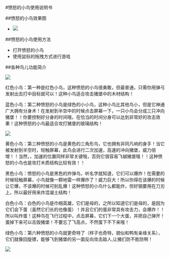 #愤怒的小鸟使用说明书

##愤怒的小鸟效果图
- ![](https://github.com/openthos/app-testing-results/blob/master/IMGview/AngryBird.png)

##愤怒的小鸟使用方法
- 打开愤怒的小鸟
- 使用鼠标的拖拽方式进行游戏

##各种鸟儿功能简介

 ![](https://github.com/openthos/community-analysis/blob/master/pic/Angry%20Birds/tmp_2137-t01d6b049f7f03190f7100856653.png)

红色小鸟：第一种是红色小鸟，这种愤怒的小鸟很勇敢，但最普通，只需你用弹弓发射出去打中目标就可以！这种小鸟适合攻击猪堡中的木材结构！

蓝色小鸟：第二种愤怒的小鸟是绿色的小小鸟，这种小鸟比其他鸟小，但是它神通广大拥有分身术！在发射到半空中的时候点击屏幕一下，一只小鸟会分成三只冲向猪堡！！你要控制好分身的时间哦，在恰当的时间分身可以达到非常好的攻击效果！这种愤怒的小鸟最适合攻打猪堡的玻璃结构！

![](https://github.com/openthos/community-analysis/blob/master/pic/Angry%20Birds/tmp_2137-20140103151402-50848243639849162.png)

黄色小鸟：第三种愤怒的小鸟是黄色的三角形鸟，它也拥有非同凡响的身手！当它被发射到半空时，轻触屏幕，此鸟会进行二次加速，高速的冲向猪堡，威力倍增！！当然，，加速的位置同样非常关键哦，否则它很容易飞越猪堡哦！！这种愤怒的小鸟也是攻打木质结构比较有效！！

黑色小鸟：愤怒的小鸟是黑色的炸弹鸟，听名字就知道，它们可以爆炸！在需要的时候轻触屏幕，小鸟就像一颗地雷一样爆炸了！威力巨大！所以你得在该爆的时候让它爆，不该爆的时候可别乱爆！这种愤怒的小鸟什么都能炸，但好钢要用在刀刃上，所以最好用来炸混凝土结构！

白色小鸟：白色的小鸟是巾帼英雄，它们是母的，之所以知道它们是母的，是因为它们会下蛋（虽然它们长的也像蛋）！并且它们的蛋非常具有攻击力，会爆炸！！所以叫炸蛋！这种鸟在飞行过程中，点击屏幕，它们下一个大蛋，并把自己弹开！蛋掉下来可以击毁猪堡！不要忘了飞高点，不然蛋下不下来哦！

绿色小鸟：第六种愤怒的小鸟就更奇特了（样子也奇特，貌似和鸭有亲缘关系），它们就像回旋镖，能够飞到猪堡的另一面反向攻击敌人,让猪们防不胜防啊！

![](https://github.com/openthos/community-analysis/blob/master/pic/Angry%20Birds/tmp_2137-19u58PICg3n_1024-124075086.jpg)

